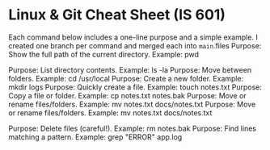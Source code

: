 # Linux & Git Cheat Sheet (IS 601)


Each command below includes a one-line purpose and a simple example.
I created one branch per command and merged each into `main`.files
Purpose: Show the full path of the current directory.
Example: pwd

Purpose: List directory contents.
Example:
    ls -la
Purpose: Move between folders.
Example:
    cd /usr/local
Purpose: Create a new folder.
Example:
    mkdir logs
Purpose: Quickly create a file.
Example:
    touch notes.txt
Purpose: Copy a file or folder.
Example:
   cp notes.txt notes.bak
Purpose: Move or rename files/folders.
Example:
    mv notes.txt docs/notes.txt
Purpose: Move or rename files/folders.
Example:
    mv notes.txt docs/notes.txt

Purpose: Delete files (careful!).
Example:
    rm notes.bak
Purpose: Find lines matching a pattern.
Example:
    grep "ERROR" app.log

